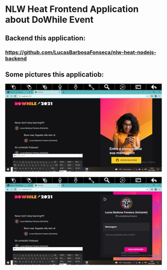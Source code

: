 # NLW Heat Frontend Application about DoWhile Event

## Backend this application:
### https://github.com/LucasBarbosaFonseca/nlw-heat-nodejs-backend

## Some pictures this applicatiob:

![alt text](https://github.com/LucasBarbosaFonseca/nlw-heat-reactjs-frontend/blob/master/picturesLayout/WhatsApp%20Image%202021-11-20%20at%2015.10.50.jpeg)

![alt text](https://github.com/LucasBarbosaFonseca/nlw-heat-reactjs-frontend/blob/master/picturesLayout/WhatsApp%20Image%202021-11-20%20at%2015.10.13.jpeg)
